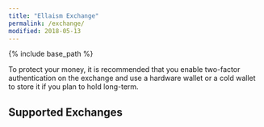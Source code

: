```yaml
---
title: "Ellaism Exchange"
permalink: /exchange/
modified: 2018-05-13
---
```


{% include base_path %}

To protect your money, it is recommended that you enable two-factor authentication on the exchange and use a hardware wallet or a cold wallet to store it if you plan to hold long-term.

## Supported Exchanges

<div class="wiki-loader"></div>
<div id="wiki-page-content" data-wiki-page="https://wiki.ellaism.org/exchanges" data-wiki-fail-message="View the complete list of exchanges on the wiki"></div>

